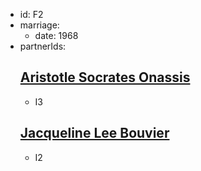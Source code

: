 - id: F2
- marriage:
  - date: 1968
- partnerIds:
  ## [Aristotle Socrates Onassis](../../individuals/Aristotle-Socrates-Onassis)
  - I3
  ## [Jacqueline Lee Bouvier](../../individuals/Jacqueline-Lee-Bouvier)
  - I2
